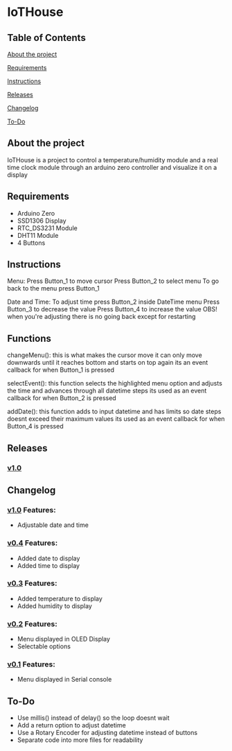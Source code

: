 # IoTHouse

## Table of Contents
[About the project](#about-the-project)

[Requirements](#requirements)

[Instructions](#instructions)

[Releases](#releases)

[Changelog](#changelog)

[To-Do](#to-do)

## About the project
IoTHouse is a project to control a temperature/humidity module 
and a real time clock module through an arduino zero controller and visualize it on a display

## Requirements
* Arduino Zero</li>
* SSD1306 Display</li>
* RTC_DS3231 Module</li>
* DHT11 Module</li>
* 4 Buttons</li>

## Instructions
Menu:
Press Button_1 to move cursor
Press Button_2 to select menu
To go back to the menu press Button_1

Date and Time:
To adjust time press Button_2 inside DateTime menu
Press Button_3 to decrease the value
Press Button_4 to increase the value
OBS! when you're adjusting there is no going back except for restarting

## Functions
changeMenu():
this is what makes the cursor move it can only move downwards 
until it reaches bottom and starts on top again
its an event callback for when Button_1 is pressed

selectEvent():
this function selects the highlighted menu option 
and adjusts the time and advances through all datetime steps
its used as an event callback for when Button_2 is pressed

addDate():
this function adds to input datetime and has limits 
so date steps doesnt exceed their maximum values
its used as an event callback for when Button_4 is pressed

## Releases
### [v1.0](https://github.com/eliasna1040/IoTHouse/releases/tag/v1.0)

## Changelog
### [v1.0](https://github.com/eliasna1040/IoTHouse/tree/v1.0) Features:
* Adjustable date and time

### [v0.4](https://github.com/eliasna1040/IoTHouse/tree/v0.4) Features:
* Added date to display
* Added time to display

### [v0.3](https://github.com/eliasna1040/IoTHouse/tree/v0.3) Features:
* Added temperature to display
* Added humidity to display

### [v0.2](https://github.com/eliasna1040/IoTHouse/tree/v0.2) Features:
* Menu displayed in OLED Display
* Selectable options

### [v0.1](https://github.com/eliasna1040/IoTHouse/tree/v0.1) Features:
* Menu displayed in Serial console

## To-Do
* Use millis() instead of delay() so the loop doesnt wait
* Add a return option to adjust datetime
* Use a Rotary Encoder for adjusting datetime instead of buttons
* Separate code into more files for readability

